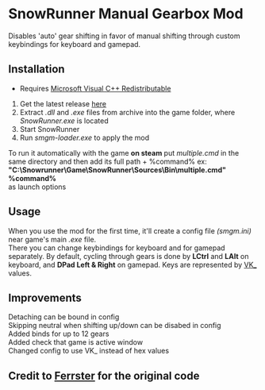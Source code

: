 # SnowRunner Manual Gearbox Mod

Disables 'auto' gear shifting in favor of manual shifting through custom keybindings for keyboard and gamepad.

## Installation
* Requires [Microsoft Visual C++ Redistributable](https://learn.microsoft.com/en-us/cpp/windows/latest-supported-vc-redist)

1. Get the latest release [here](https://github.com/drafty46/Snowrunner-Manual-Gearbox-Mod/releases)
1. Extract _.dll_ and _.exe_ files from archive into the game folder, where _SnowRunner.exe_ is located
1. Start SnowRunner
1. Run _smgm-loader.exe_ to apply the mod

To run it automatically with the game **on steam** put _multiple.cmd_ in the same directory and then add its full path + %command% ex: \
**"C:\Snowrunner\Game\SnowRunner\Sources\Bin\multiple.cmd" %command%**\
as launch options

## Usage

When you use the mod for the first time, it'll create a config file _(smgm.ini)_ near game's main _.exe_ file.\
There you can change keybindings for keyboard and for gamepad separately. By default, cycling through gears is done by **LCtrl** and **LAlt** on keyboard, and **DPad Left & Right** on gamepad. Keys are represented by [VK_](https://github.com/drafty46/Snowrunner-Manual-Gearbox-Mod/blob/master/src/dll/utils/keymap.cxx) values.

## Improvements

Detaching can be bound in config\
Skipping neutral when shifting up/down can be disabed in config\
Added binds for up to 12 gears\
Added check that game is active window\
Changed config to use VK_ instead of hex values

## Credit to [Ferrster](https://github.com/Ferrster/Snowrunner-Manual-Gearbox-Mod) for the original code

